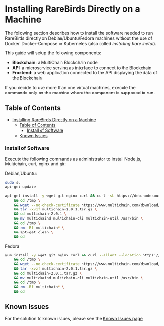 # Installing RareBirds Directly on a Machine

The following section describes how to install the software needed to run RareBirds directly on Debian/Ubuntu/Fedora machines without the use of Docker, Docker-Compose or Kubernetes (also called _installing bare metal_).

This guide will setup the following components:

- **Blockchain**: a MultiChain Blockchain node
- **API**: a microservice serving as interface to connect to the Blockchain
- **Frontend**: a web application connected to the API displaying the data of the Blockchain

If you decide to use more than one virtual machines, execute the commands only on the machine where the component is supposed to run.

## Table of Contents

- [Installing RareBirds Directly on a Machine](#installing-trubudget-directly-on-a-machine)
  - [Table of Contents](#table-of-contents)
    - [Install of Software](#install-of-software)
  - [Known Issues](#known-issues)

### Install of Software

Execute the following commands as administrator to install Node.js, Multichain, curl, nginx and git:

Debian/Ubuntu:

```bash
sudo su
apt-get update

apt-get install -y wget git nginx curl && curl -sL https://deb.nodesource.com/setup_10.x | bash - && apt-get install -y nodejs \
    && cd /tmp \
    && wget --no-check-certificate https://www.multichain.com/download/multichain-2.0.1.tar.gz \
    && tar -xvzf multichain-2.0.1.tar.gz \
    && cd multichain-2.0.1 \
    && mv multichaind multichain-cli multichain-util /usr/bin \
    && cd /tmp \
    && rm -Rf multichain* \
    && apt-get clean \
    && cd
```

Fedora:

```bash
yum install -y wget git nginx curl && curl --silent --location https://rpm.nodesource.com/setup_10.x | bash - && yum install -y nodejs \
    && cd /tmp \
    && wget --no-check-certificate https://www.multichain.com/download/multichain-2.0.1.tar.gz \
    && tar -xvzf multichain-2.0.1.tar.gz \
    && cd multichain-2.0.1.tar.gz \
    && mv multichaind multichain-cli multichain-util /usr/bin \
    && cd /tmp \
    && rm -Rf multichain* \
    && cd
```

## Known Issues

For the solution to known issues, please see the [Known Issues page](Known-Issues.md).
